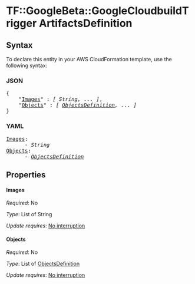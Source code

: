 # TF::GoogleBeta::GoogleCloudbuildTrigger ArtifactsDefinition

## Syntax

To declare this entity in your AWS CloudFormation template, use the following syntax:

### JSON

<pre>
{
    "<a href="#images" title="Images">Images</a>" : <i>[ String, ... ]</i>,
    "<a href="#objects" title="Objects">Objects</a>" : <i>[ <a href="objectsdefinition.md">ObjectsDefinition</a>, ... ]</i>
}
</pre>

### YAML

<pre>
<a href="#images" title="Images">Images</a>: <i>
      - String</i>
<a href="#objects" title="Objects">Objects</a>: <i>
      - <a href="objectsdefinition.md">ObjectsDefinition</a></i>
</pre>

## Properties

#### Images

_Required_: No

_Type_: List of String

_Update requires_: [No interruption](https://docs.aws.amazon.com/AWSCloudFormation/latest/UserGuide/using-cfn-updating-stacks-update-behaviors.html#update-no-interrupt)

#### Objects

_Required_: No

_Type_: List of <a href="objectsdefinition.md">ObjectsDefinition</a>

_Update requires_: [No interruption](https://docs.aws.amazon.com/AWSCloudFormation/latest/UserGuide/using-cfn-updating-stacks-update-behaviors.html#update-no-interrupt)

